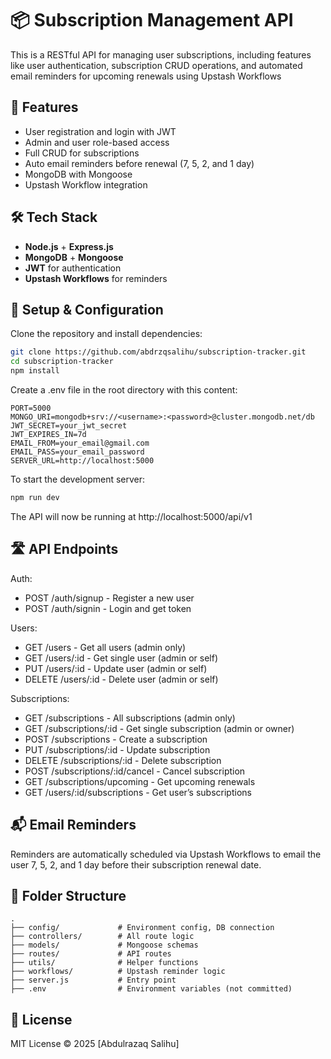 # 📦 Subscription Management API

This is a RESTful API for managing user subscriptions, including features like user authentication, subscription CRUD operations, and automated email reminders for upcoming renewals using Upstash Workflows

## 🚀 Features

- User registration and login with JWT
- Admin and user role-based access
- Full CRUD for subscriptions
- Auto email reminders before renewal (7, 5, 2, and 1 day)
- MongoDB with Mongoose
- Upstash Workflow integration

## 🛠️ Tech Stack

- **Node.js** + **Express.js**
- **MongoDB** + **Mongoose**
- **JWT** for authentication
- **Upstash Workflows** for reminders

## 🔧 Setup & Configuration

Clone the repository and install dependencies:

```bash
git clone https://github.com/abdrzqsalihu/subscription-tracker.git
cd subscription-tracker
npm install
```

Create a .env file in the root directory with this content:

```env
PORT=5000
MONGO_URI=mongodb+srv://<username>:<password>@cluster.mongodb.net/db
JWT_SECRET=your_jwt_secret
JWT_EXPIRES_IN=7d
EMAIL_FROM=your_email@gmail.com
EMAIL_PASS=your_email_password
SERVER_URL=http://localhost:5000
```

To start the development server:

```bash
npm run dev
```

The API will now be running at http://localhost:5000/api/v1

## 🛣️ API Endpoints

Auth:
- POST /auth/signup - Register a new user
- POST /auth/signin - Login and get token

Users:
- GET /users - Get all users (admin only)
- GET /users/:id - Get single user (admin or self)
- PUT /users/:id - Update user (admin or self)
- DELETE /users/:id - Delete user (admin or self)

Subscriptions:
- GET /subscriptions - All subscriptions (admin only)
- GET /subscriptions/:id - Get single subscription (admin or owner)
- POST /subscriptions - Create a subscription
- PUT /subscriptions/:id - Update subscription
- DELETE /subscriptions/:id - Delete subscription
- POST /subscriptions/:id/cancel - Cancel subscription
- GET /subscriptions/upcoming - Get upcoming renewals
- GET /users/:id/subscriptions - Get user’s subscriptions

## 📬 Email Reminders

Reminders are automatically scheduled via Upstash Workflows to email the user 7, 5, 2, and 1 day before their subscription renewal date.

## 📁 Folder Structure

```
.
├── config/             # Environment config, DB connection
├── controllers/        # All route logic
├── models/             # Mongoose schemas
├── routes/             # API routes
├── utils/              # Helper functions
├── workflows/          # Upstash reminder logic
├── server.js           # Entry point
├── .env                # Environment variables (not committed)
```

## 📄 License

MIT License © 2025 [Abdulrazaq Salihu]
